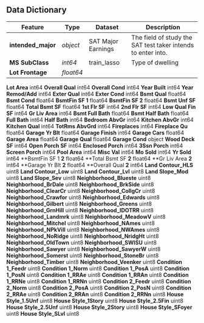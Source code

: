 ## Data Dictionary


|Feature|Type|Dataset|Description|
|---|---|---|---|
|**intended_major**|*object*|SAT Major Earnings|The field of study the SAT test taker intends to enter into.| 
**MS SubClass**|*int64*|train_lasso|Type of dwelling
**Lot Frontage**|*float64*
**Lot Area**                  int64
**Overall Qual**              int64
**Overall Cond**              int64
**Year Built**                int64
**Year Remod/Add**            int64
**Exter Qual**                int64
**Exter Cond**                int64
**Bsmt Qual**               float64
**Bsmt Cond**               float64
**BsmtFin SF 1**            float64
**BsmtFin SF 2**            float64
**Bsmt Unf SF**             float64
**Total Bsmt SF**           float64
**1st Flr SF**                int64
**2nd Flr SF**                int64
**Low Qual Fin SF**           int64
**Gr Liv Area**               int64
**Bsmt Full Bath**          float64
**Bsmt Half Bath**          float64
**Full Bath**                 int64
**Half Bath**                 int64
**Bedroom AbvGr**             int64
**Kitchen AbvGr**             int64
**Kitchen Qual**              int64
**TotRms AbvGrd**             int64
**Fireplaces**                int64
**Fireplace Qu**            float64
**Garage Yr Blt**           float64
**Garage Finish**             int64
**Garage Cars**            float64
**Garage Area**             float64
**Garage Qual**             float64
**Garage Cond**              object
**Wood Deck SF**              int64
**Open Porch SF**             int64
**Enclosed Porch**            int64
**3Ssn Porch**                int64
**Screen Porch**              int64
**Pool Area**                 int64
**Misc Val**                  int64
**Mo Sold**                   int64
**Yr Sold**                   int64
**BsmtFin SF 1 **2**        float64
**Total Bsmt SF **2**       float64
**Gr Liv Area **2**           int64
**Garage Yr Blt **2**       float64
**Overall Qual **2**          int64
**Land Contour_HLS**          uint8
**Land Contour_Low**          uint8
**Land Contour_Lvl**          uint8
**Land Slope_Mod**            uint8
**Land Slope_Sev**            uint8
**Neighborhood_Blueste**      uint8
**Neighborhood_BrDale**       uint8
**Neighborhood_BrkSide**      uint8
**Neighborhood_ClearCr**      uint8
**Neighborhood_CollgCr**      uint8
**Neighborhood_Crawfor**      uint8
**Neighborhood_Edwards**      uint8
**Neighborhood_Gilbert**      uint8
**Neighborhood_Greens**       uint8
**Neighborhood_GrnHill**      uint8
**Neighborhood_IDOTRR**       uint8
**Neighborhood_Landmrk**      uint8
**Neighborhood_MeadowV**      uint8
**Neighborhood_Mitchel**      uint8
**Neighborhood_NAmes**        uint8
**Neighborhood_NPkVill**      uint8
**Neighborhood_NWAmes**       uint8
**Neighborhood_NoRidge**      uint8
**Neighborhood_NridgHt**      uint8
**Neighborhood_OldTown**      uint8
**Neighborhood_SWISU**        uint8
**Neighborhood_Sawyer**       uint8
**Neighborhood_SawyerW**      uint8
**Neighborhood_Somerst**      uint8
**Neighborhood_StoneBr**      uint8
**Neighborhood_Timber**       uint8
**Neighborhood_Veenker**      uint8
**Condition 1_Feedr**         uint8
**Condition 1_Norm**          uint8
**Condition 1_PosA**          uint8
**Condition 1_PosN**          uint8
**Condition 1_RRAe**          uint8
**Condition 1_RRAn**          uint8
**Condition 1_RRNe**          uint8
**Condition 1_RRNn**          uint8
**Condition 2_Feedr**         uint8
**Condition 2_Norm**          uint8
**Condition 2_PosA**          uint8
**Condition 2_PosN**          uint8
**Condition 2_RRAe**          uint8
**Condition 2_RRAn**          uint8
**Condition 2_RRNn**          uint8
**House Style_1.5Unf**        uint8
**House Style_1Story**       uint8
**House Style_2.5Fin**        uint8
**House Style_2.5Unf**        uint8
**House Style_2Story**        uint8
**House Style_SFoyer**        uint8
**House Style_SLvl**          uint8